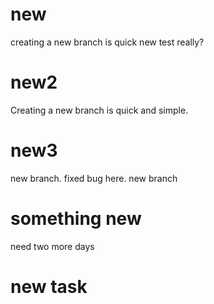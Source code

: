 # new
creating a new branch is quick
new test
really?
# new2
Creating a new branch is quick and simple.
# new3
new branch. fixed bug here.
new branch
# something new
need two more days
# new task

